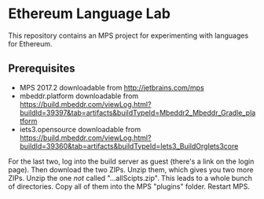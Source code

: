 # Ethereum Language Lab

This repository contains an MPS project for experimenting with languages for Ethereum.

## Prerequisites

* MPS 2017.2 downloadable from http://jetbrains.com/mps
* mbeddr.platform downloadable from https://build.mbeddr.com/viewLog.html?buildId=39397&tab=artifacts&buildTypeId=Mbeddr2_Mbeddr_Gradle_platform
* iets3.opensource downloadable from https://build.mbeddr.com/viewLog.html?buildId=39360&tab=artifacts&buildTypeId=Iets3_BuildOrgIets3core

For the last two, log into the build server as guest (there's a link on the login page). Then download the two ZIPs.
Unzip them, which gives you two more ZIPs. Unzip the one *not* called "...allScipts.zip". This leads to a whole bunch
of directories. Copy all of them into the MPS "plugins" folder. Restart MPS.
